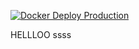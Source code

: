 [![Docker Deploy Production](https://github.com/MercerFrey/django_deneme/actions/workflows/kadir.yml/badge.svg?branch=main)](https://github.com/MercerFrey/django_deneme/actions/workflows/kadir.yml)

HELLLOO
ssss
